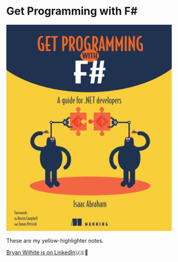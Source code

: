 # Get Programming with F#

![Get Programming with F#](book-cover.png)

These are my yellow-highlighter notes.

[Bryan Wilhite is on LinkedIn](https://www.linkedin.com/in/wilhite)🇺🇸💼
